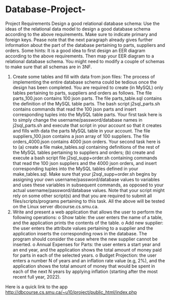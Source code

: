 # Database-Project-
Project Requirements
Design a good relational database schema: Use the ideas of the relational data model to
design a good database schema according to the above requirements. Make sure to
indicate primary and foreign keys. Pease note that the next paragraph already gives
further information about the part of the database pertaining to parts, suppliers and
orders. Some hints: It is a good idea to first design an EER diagram according to the
above requirements. Then map your EER diagram to a relational database schema. You
might need to modify a couple of schemas to make sure that all schemas are in 3NF.
1. Create some tables and fill with data from json files: The process of implementing the
entire database schema could be tedious once the design has been completed. You are
required to create (in MySQL) only tables pertaining to parts, suppliers and orders as
follows.
The file parts_100.json contains 100 json parts. The file parts_table.sql contains the
definition of the MySQL table parts. The bash script j2sql_parts.sh contains commands
that read the 100 json parts and insert corresponding tuples into the MySQL table parts.
Your first task here is to simply change the username/password/database names in
j2sql_parts.sh and execute that script in your account so that it creates and fills with data
the parts MySQL table in your account. The file suppliers_100.json contains a json array
of 100 suppliers. The file orders_4000.json contains 4000 json orders. Your second task
here is to (a) create a file make_tables.sql containing definitions of the rest of the
MySQL tables pertaining to suppliers and orders; (b) create and execute a bash script file
j2sql_supp+order.sh containing commands that read the 100 json suppliers and the 4000
json orders, and insert corresponding tuples into the MySQL tables defined in your
make_tables.sql. Make sure that your j2sql_supp+order.sh begins by assigning your own
username/password/database values to variables and uses these variables in subsequent
commands, as opposed to your actual username/password/database values. Note that
your script might rely on some other script(s) and that you are required to submit all
files/scripts/programs pertaining to this task.
All the above will be tested on the Linux server dbcourse.cs.smu.ca.
2. Write and present a web application that allows the user to perform the following
operations:
  o Show table: the user enters the name of a table, and the application prints the
  contents of the table.
  o Add new supplier: the user enters the attribute values pertaining to a supplier and
  the application inserts the corresponding rows in the database. The program
  should consider the case where the new supplier cannot be inserted.
  o Annual Expenses for Parts: the user enters a start year and an end year, and the
  application shows the total amount of money paid for parts in each of the selected
  years.
  o Budget Projection: the user enters a number N of years and an inflation rate value
  (e.g, 2%), and the application shows the total amount of money that would be
  spent in each of the next N years by applying inflation (starting after the most
  recent full year, 2022).


Here is a quick link to the app
http://dbcourse.cs.smu.ca/~u10/project/public_html/index.php
  
